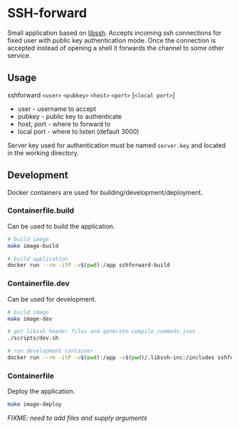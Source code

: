 # SSH-forward

Small application based on [libssh]. Accepts incoming ssh connections
for fixed user with public key authentication mode. Once the
connection is accepted instead of opening a shell it forwards the
channel to some other service.

## Usage

sshforward `<user>` `<pubkey>` `<host>` `<port>` [`<local port>`]

- user - username to accept
- pubkey - public key to authenticate
- host, port - where to forward to
- local port - where to listen (default 3000)

Server key used for authentication must be named `server.key` and
located in the working directory.

## Development

Docker containers are used for building/development/deployment.

### Containerfile.build

Can be used to build the application.

```sh
# build image
make image-build

# build application
docker run --rm -itP -v$(pwd):/app sshforward-build
```

### Containerfile.dev

Can be used for development.

```sh
# build image
make image-dev

# get libssh header files and generate compile_commads.json
./scripts/dev.sh

# run development container
docker run --rm -itP -v$(pwd):/app -v$(pwd)/.libssh-inc:/includes sshforward-dev
```

### Containerfile

Deploy the application.

```sh
make image-deploy
```

*FIXME: need to add files and supply arguments*


[libssh]: https://www.libssh.org/
